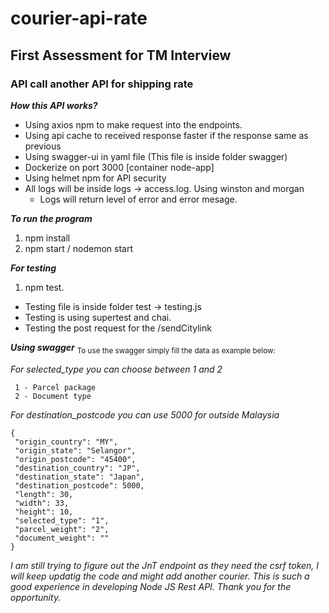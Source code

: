 # courier-api-rate
## First Assessment for TM Interview
### API call another API for shipping rate

***How this API works?***
- Using axios npm to make request into the endpoints.
- Using api cache to received response faster if the response same as previous
- Using swagger-ui in yaml file (This file is inside folder swagger)
- Dockerize on port 3000 [container node-app]
- Using helmet npm for API security
- All logs will be inside logs -> access.log. Using winston and morgan
  - Logs will return level of error and error mesage.
 
 ***To run the program***
 1. npm install
 2. npm start / nodemon start
 
 
 ***For testing***
 1. npm test.
 - Testing file is inside folder test -> testing.js
 - Testing is using supertest and chai.
 - Testing the post request for the /sendCitylink
 
 ***Using swagger***
 <sub>To use the swagger simply fill the data as example below: </sub>
 
 *For selected_type you can choose between 1 and 2*
 
     1 - Parcel package 
     2 - Document type 
    
*For destination_postcode you can use 5000 for outside Malaysia*

 ```
 {
  "origin_country": "MY",
  "origin_state": "Selangor",
  "origin_postcode": "45400",
  "destination_country": "JP",
  "destination_state": "Japan",
  "destination_postcode": 5000,
  "length": 30,
  "width": 33,
  "height": 10,
  "selected_type": "1",
  "parcel_weight": "2",
  "document_weight": ""
}
 ```
 
*I am still trying to figure out the JnT endpoint as they need the csrf token, I will keep updatig the code and might add another courier. This is such a good experience in developing Node JS Rest API. Thank you for the opportunity.*
